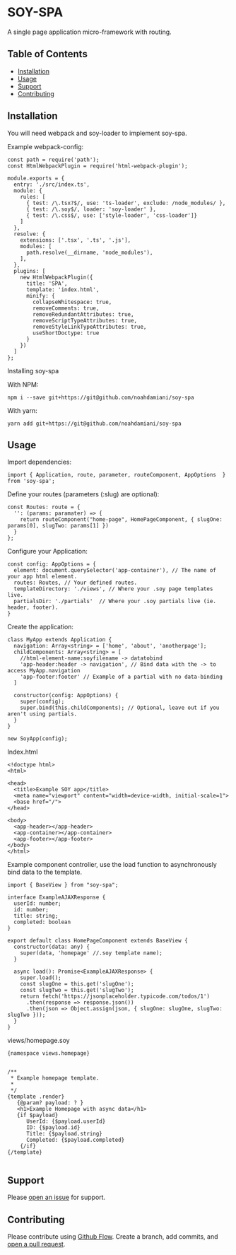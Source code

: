 # SOY-SPA

A single page application micro-framework with routing.

## Table of Contents

- [Installation](#installation)
- [Usage](#usage)
- [Support](#support)
- [Contributing](#contributing)

## Installation

You will need webpack and soy-loader to implement soy-spa. 

Example webpack-config:

```
const path = require('path');
const HtmlWebpackPlugin = require('html-webpack-plugin');

module.exports = {
  entry: './src/index.ts',
  module: {
    rules: [
      { test: /\.tsx?$/, use: 'ts-loader', exclude: /node_modules/ },
      { test: /\.soy$/, loader: 'soy-loader' },
      { test: /\.css$/, use: ['style-loader', 'css-loader']}
    ]
  },
  resolve: {
    extensions: ['.tsx', '.ts', '.js'],
    modules: [
      path.resolve(__dirname, 'node_modules'),
    ],
  },
  plugins: [
    new HtmlWebpackPlugin({
      title: 'SPA',
      template: 'index.html',
      minify: {
        collapseWhitespace: true,
        removeComments: true,
        removeRedundantAttributes: true,
        removeScriptTypeAttributes: true,
        removeStyleLinkTypeAttributes: true,
        useShortDoctype: true
      }
    })
  ]
};
```

Installing soy-spa

With NPM: 

```
npm i --save git+https://git@github.com/noahdamiani/soy-spa
```

With yarn: 

```
yarn add git+https://git@github.com/noahdamiani/soy-spa
```

## Usage

Import dependencies:

```
import { Application, route, parameter, routeComponent, AppOptions  } from 'soy-spa'; 
```

Define your routes (parameters (:slug) are optional):
```
const Routes: route = {
  '': (params: paramater) => {
    return routeComponent("home-page", HomePageComponent, { slugOne: params[0], slugTwo: params[1] })
  }
};
```

Configure your Application:

```
const config: AppOptions = {
  element: document.querySelector('app-container'), // The name of your app html element.
  routes: Routes, // Your defined routes.
  templateDirectory: './views', // Where your .soy page templates live.
  partialsDir: './partials'  // Where your .soy partials live (ie. header, footer).
}
```

Create the application:

```
class MyApp extends Application {
  navigation: Array<string> = ['home', 'about', 'anotherpage'];
  childComponents: Array<string> = [
    //html-element-name:soyfilename -> datatobind
    'app-header:header -> navigation', // Bind data with the -> to access MyApp.navigation
    'app-footer:footer' // Example of a partial with no data-binding
  ]

  constructor(config: AppOptions) {
    super(config);
    super.bind(this.childComponents); // Optional, leave out if you aren't using partials.
  }
}

new SoyApp(config);
```

Index.html
```
<!doctype html>
<html>

<head>
  <title>Example SOY app</title>
  <meta name="viewport" content="width=device-width, initial-scale=1">
  <base href="/">
</head>

<body>
  <app-header></app-header>
  <app-container></app-container>
  <app-footer></app-footer>
</body>
</html>
```

Example component controller, use the load function to asynchronously bind data to the template.

```
import { BaseView } from "soy-spa";

interface ExampleAJAXResponse {
  userId: number;
  id: number;
  title: string;
  completed: boolean
}

export default class HomePageComponent extends BaseView {
  constructor(data: any) {
    super(data, 'homepage' //.soy template name);
  }

  async load(): Promise<ExampleAJAXResponse> {
    super.load();
    const slugOne = this.get('slugOne');
    const slugTwo = this.get('slugTwo');
    return fetch('https://jsonplaceholder.typicode.com/todos/1')
      .then(response => response.json())
      .then(json => Object.assign(json, { slugOne: slugOne, slugTwo: slugTwo }));
  }
}
```

views/homepage.soy
```
{namespace views.homepage}


/**
 * Example homepage template.
 *
 */
{template .render}
   {@param? payload: ? }
   <h1>Example Homepage with async data</h1>
   {if $payload}
      UserId: {$payload.userId}
      ID: {$payload.id}
      Title: {$payload.string}
      Completed: {$payload.completed}
    {/if}
{/template}


```

## Support

Please [open an issue](https://github.com/noahdamiani/soy-spa/issues/new) for support.

## Contributing

Please contribute using [Github Flow](https://guides.github.com/introduction/flow/). Create a branch, add commits, and [open a pull request](https://github.com/noahdamiani/soy-spa/compare/).